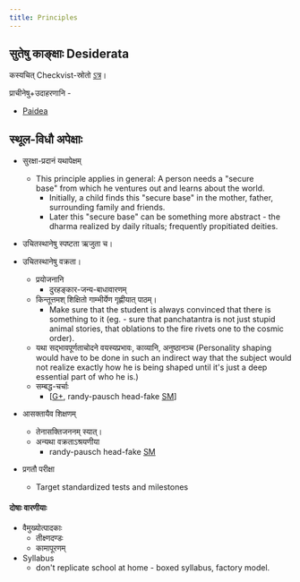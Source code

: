 ```yaml
---
title: Principles
---
```


## सुतेषु काङ्क्षाः Desiderata

कस्यचित् Checkvist-स्रोतो [ऽत्र](https://checkvist.com/checklists/575542-desiderata)।

  

प्राचीनेषु+उदाहरणानि -

- [Paidea](https://en.wikipedia.org/wiki/Paideia) 

## स्थूल-विधौ अपेक्षाः

- सुरक्षा-प्रदानं यथापेक्षम्
    - This principle applies in general: A person needs a "secure base" from which he ventures out and learns about the world.
        - Initially, a child finds this "secure base" in the mother, father, surrounding family and friends.
        - Later this "secure base" can be something more abstract - the dharma realized by daily rituals; frequently propitiated deities.
- उचितस्थानेषु स्पष्टता ऋजुता च।
- उचितस्थानेषु वक्रता।
    - प्रयोजनानि
        - दुरहङ्कार-जन्य-बाधावारणम्
    - किन्तूत्तमश् शिक्षितो गाम्भीर्येण गृह्णीयात् पाठम्।
        - Make sure that the student is always convinced that there is something to it (eg. - sure that panchatantra is not just stupid animal stories, that oblations to the fire rivets one to the cosmic order).
    - यथा सद्भावपूर्णताचोदने वयस्यप्रभावः, काव्यानि, अनुष्ठानञ्च (Personality shaping would have to be done in such an indirect way that the subject would not realize exactly how he is being shaped until it's just a deep essential part of who he is.)
    - सम्बद्ध-चर्चाः
        - \[[G+](https://plus.google.com/u/0/+MohanKV/posts/jALLW4UnXSK?cfem=1), randy-pausch head-fake [SM](https://groups.google.com/forum/#!topic/sadaswada/gdNblE48JhI)\]
- आसक्तायैव शिक्षणम्
    - तेनासक्तिजननम् स्यात्।
    - अन्यथा वक्रताऽश्रयणीया
        - randy-pausch head-fake [SM](https://groups.google.com/forum/#!topic/sadaswada/gdNblE48JhI)
- प्रगतौ परीक्षा
    
    - Target standardized tests and milestones

#### दोषाः वारणीयाः

- वैमुख्योत्पादकाः
    - तीक्ष्णदण्डः
    - कामापूरणम्
- Syllabus
    - don't replicate school at home - boxed syllabus, factory model.